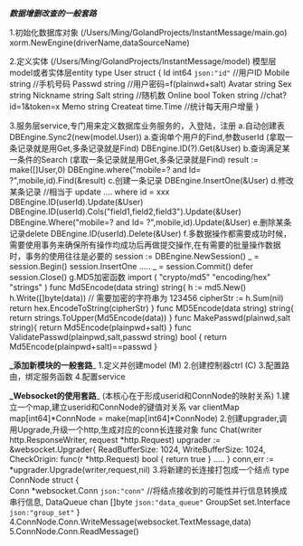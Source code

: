 **_数据增删改查的一般套路_**

1.初始化数据库对象 (/Users/Ming/GolandProjects/InstantMessage/main.go)
xorm.NewEngine(driverName,dataSourceName)

2.定义实体 (/Users/Ming/GolandProjects/InstantMessage/model)
模型层model或者实体层entity
type User struct {
	Id    		int64  		`json:"id"`		//用户ID
	Mobile  	string						//手机号码
	Passwd		string						//用户密码=f(plainwd+salt)
	Avatar 		string
	Sex 		string
	Nickname	string
	Salt		string						//随机数
	Online		bool
	Token   	string						//chat?id=1&token=x
	Memo        string
	Createat	time.Time					//统计每天用户增量
}

3.服务层service,专门用来定义数据库业务服务的，入登陆，注册
    a.自动创建表
            DBEngine.Sync2(new(model.User)) 
    a.查询单个用户的Find,参数userId (拿取一条记录就是用Get,多条记录就是Find)
        	DBEngine.ID(?).Get(&User)
    b.查询满足某一条件的Search (拿取一条记录就是用Get,多条记录就是Find)
            result := make([]User,0)
            DBEngine.where("mobile=? and Id= ?",mobile,id).Find(&result)
    c.创建一条记录
            DBEngine.InsertOne(&User)
    d.修改某条记录
            //相当于 update .... where id = xxx
            DBEngine.ID(userId).Update(&User)
            DBEngine.ID(userId).Cols("field1,field2,field3").Update(&User)
            DBEngine.Where("mobile=? and Id= ?",mobile,id).Update(&User)
    e.删除某条记录delete
            DBEngine.ID(userId).Delete(&User)
    f.多数据操作都需要成功时候，需要使用事务来确保所有操作均成功后再做提交操作,在有需要的批量操作数据时，事务的使用往往是必要的
            session := DBEngine.NewSession()
        	_ = session.Begin()
        	session.InsertOne .....
        	_ = session.Commit()
        	defer session.Close()
    g.MD5加密函数
        import (
            "crypto/md5"
            "encoding/hex"
            "strings"
        )
        func Md5Encode(data string) string{
            h := md5.New()
            h.Write([]byte(data))  // 需要加密的字符串为 123456
            cipherStr := h.Sum(nil)
            return hex.EncodeToString(cipherStr)
        }
        func MD5Encode(data string) string{
            return strings.ToUpper(Md5Encode(data))
        }
        func MakePasswd(plainwd,salt string){
            return Md5Encode(plainpwd+salt)
        }
        func ValidatePasswd(plainpwd,salt,passwd string) bool {
            return Md5Encode(plainpwd+salt)==passwd
        }
        
**_添加新模块的一般套路**_
    1.定义并创建model  (M)
    2.创建控制器ctrl   (C)
    3.配置路由，绑定服务函数
    4.配置service     

**_Websocket的使用套路**_        (本核心在于形成userid和ConnNode的映射关系)
  1.建立一个map,建立userid和ConnNode的键值对关系 
    var clientMap map[int64]*ConnNode = make(map[int64]*ConnNode)
  2.创建upgrader,调用Upgrade,升级一个http,生成对应的conn长连接对象
      func Chat(writer http.ResponseWriter, request *http.Request)
      upgrader := &websocket.Upgrader{
          ReadBufferSize:  1024,
          WriteBufferSize: 1024,
          CheckOrigin: func(r *http.Request) bool {
              return true
          }
        .....
      }
      conn,err := *upgrader.Upgrade(writer,request,nil)
  3.将新建的长连接打包成一个结点
    type ConnNode struct {          
    	Conn 		*websocket.Conn 	`json:"conn"`
    	//将结点接收到的可能性并行信息转换成串行信息,
    	DataQueue	chan []byte 		`json:"data_queue"`
    	GroupSet	set.Interface 		`json:"group_set"`
    }
  4.ConnNode.Conn.WriteMessage(websocket.TextMessage,data)
  5.ConnNode.Conn.ReadMessage()


            

